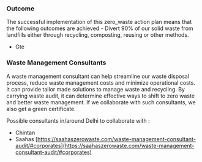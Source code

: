 
### Outcome 

The successful implementation of this zero_waste action plan means that the following outcomes are achieved -  Divert 90% of our solid waste from landfills either through recycling, composting, reusing or other methods.
- Gte 
 

### Waste Management Consultants 

A waste management consultant can help streamline our waste disposal process, reduce waste management costs and minimize operational costs. It can provide tailor made solutions to manage waste and recycling. By carrying waste audit, it can determine effective ways to shift to zero waste and better waste management. If we collaborate with such consultants, we also get a green certificate. 

Possible consultants in/around Delhi to collaborate with : 
- Chintan 
- Saahas [https://saahaszerowaste.com/waste-management-consultant-audit/#corporates](https://saahaszerowaste.com/waste-management-consultant-audit/#corporates)
<!--stackedit_data:
eyJoaXN0b3J5IjpbLTYwODA0MDIxOSwtMTQ0NDYwNzcyMiwtMj
A4ODc0NjYxMl19
-->